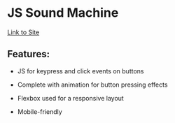 # JS Sound Machine

[Link to Site](https://apcurran.github.io/sound-machine/)

## Features:

- JS for keypress and click events on buttons

- Complete with animation for button pressing effects

- Flexbox used for a responsive layout

- Mobile-friendly